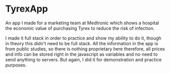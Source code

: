 # TyrexApp
An app I made for a marketing team at Medtronic which shows a hospital the economic value of purchasing Tyrex to reduce
the risk of infection.

I made it full stack in order to practice and show my ability to do it, though in theory this didn't need to be full stack.
All the information in the app is from public studies, so there is nothing proprietary here therefore, all prices and info can be stored right in the javascript as variables and no need to send anything to servers. But again, I did it for demonstration and practice purposes.
